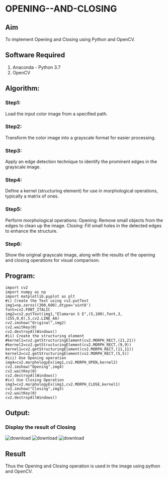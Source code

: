 # OPENING--AND-CLOSING
## Aim
To implement Opening and Closing using Python and OpenCV.

## Software Required
1. Anaconda - Python 3.7
2. OpenCV
## Algorithm:
### Step1:

Load the input color image from a specified path.

### Step2:

Transform the color image into a grayscale format for easier processing.

### Step3:

Apply an edge detection technique to identify the prominent edges in the grayscale image.

### Step4:

Define a kernel (structuring element) for use in morphological operations, typically a matrix of ones.

### Step5:

Perform morphological operations: Opening: Remove small objects from the edges to clean up the image. Closing: Fill small holes in the detected edges to enhance the structure.

### Step6:

Show the original grayscale image, along with the results of the opening and closing operations for visual comparison.
 
## Program:

```
import cv2
import numpy as np
import matplotlib.pyplot as plt
#i) Create the Text using cv2.putText
img1=np.zeros((300,600),dtype='uint8')
font=cv2.FONT_ITALIC
img2=cv2.putText(img1,"Elamaran S E",(5,100),font,3,(255,0,0),5,cv2.LINE_AA)
cv2.imshow("Original",img2)
cv2.waitKey(0)
cv2.destroyAllWindows()
#ii) Create the structuring element
#kernel1=cv2.getStructuringElement(cv2.MORPH_RECT,(21,21))
#kernel2=cv2.getStructuringElement(cv2.MORPH_RECT,(9,9))
kernel1=cv2.getStructuringElement(cv2.MORPH_RECT,(11,11))
kernel2=cv2.getStructuringElement(cv2.MORPH_RECT,(5,5))
#iii) Use Opening operation
img4=cv2.morphologyEx(img1,cv2.MORPH_OPEN,kernel2)
cv2.imshow("Opening",img4)
cv2.waitKey(0)
cv2.destroyAllWindows()
#iv) Use Closing Operation
img3=cv2.morphologyEx(img1,cv2.MORPH_CLOSE,kernel1)
cv2.imshow("Closing",img3)
cv2.waitKey(0)
cv2.destroyAllWindows()

```
## Output:


### Display the result of Closing
![download](https://github.com/user-attachments/assets/87c7f862-9e5a-411d-b015-64dbb95b6305)
![download](https://github.com/user-attachments/assets/da258ac3-37a9-4d29-b096-ad6a2ccd57b3)
![download](https://github.com/user-attachments/assets/be03bc08-1d67-4409-91d4-efe76023ce3b)


## Result
Thus the Opening and Closing operation is used in the image using python and OpenCV.
